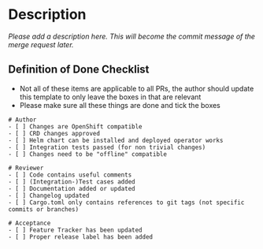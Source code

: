# Description

*Please add a description here. This will become the commit message of the merge request later.*


## Definition of Done Checklist

- Not all of these items are applicable to all PRs, the author should update this template to only leave the boxes in that are relevant
- Please make sure all these things are done and tick the boxes
 
```[tasklist]
# Author
- [ ] Changes are OpenShift compatible
- [ ] CRD changes approved
- [ ] Helm chart can be installed and deployed operator works
- [ ] Integration tests passed (for non trivial changes)
- [ ] Changes need to be "offline" compatible
```

```[tasklist]
# Reviewer
- [ ] Code contains useful comments
- [ ] (Integration-)Test cases added
- [ ] Documentation added or updated
- [ ] Changelog updated
- [ ] Cargo.toml only contains references to git tags (not specific commits or branches)
```

```[tasklist]
# Acceptance
- [ ] Feature Tracker has been updated
- [ ] Proper release label has been added
```
